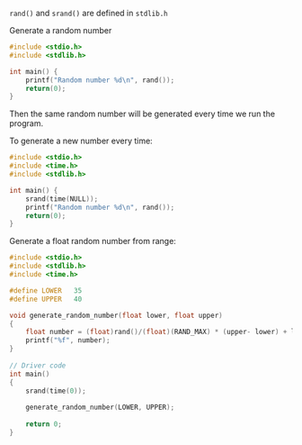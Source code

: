 ``rand()`` and ``srand()`` are defined in ``stdlib.h``

Generate a random number

```c
#include <stdio.h>
#include <stdlib.h>

int main() {
    printf("Random number %d\n", rand());
    return(0);
}
```

Then the same random number will be generated every time we run the program.

To generate a new number every time:

```c
#include <stdio.h>
#include <time.h>
#include <stdlib.h>

int main() {
    srand(time(NULL));
    printf("Random number %d\n", rand());
    return(0);
}
```

Generate a float random number from range:

```c
#include <stdio.h>
#include <stdlib.h>
#include <time.h>

#define LOWER 	35
#define UPPER	40

void generate_random_number(float lower, float upper)
{
	float number = (float)rand()/(float)(RAND_MAX) * (upper- lower) + lower;
	printf("%f", number);
}
  
// Driver code
int main()
{ 
    srand(time(0));
  
    generate_random_number(LOWER, UPPER);
  
    return 0;
}
```
